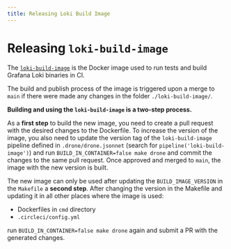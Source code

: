 ```yaml
---
title: Releasing Loki Build Image
---
```

# Releasing `loki-build-image`

The [`loki-build-image`](https://github.com/grafana/loki/tree/master/loki-build-image)
is the Docker image used to run tests and build Grafana Loki binaries in CI.

The build and publish process of the image is triggered upon a merge to `main`
if there were made any changes in the folder `./loki-build-image/`.

**Building and using the `loki-build-image` is a two-step process.**

As a **first step** to build the new image, you need to create a pull
request with the desired changes to the Dockerfile. To increase the version of
the image, you also need to update the version tag of the `loki-build-image`
pipeline defined in `.drone/drone.jsonnet` (search for
`pipeline('loki-build-image')`) and run `BUILD_IN_CONTAINER=false make drone`
and commit the changes to the same pull request.
Once approved and merged to `main`, the image with the new version is built.

The new image can only be used after updating the `BUILD_IMAGE_VERSION` in the
`Makefile` a **second step**. After changing the version in the Makefile and
updating it in all other places where the image is used:

* Dockerfiles in `cmd` directory
* `.circleci/config.yml`

run `BUILD_IN_CONTAINER=false make drone` again and submit a PR with the
generated changes.
